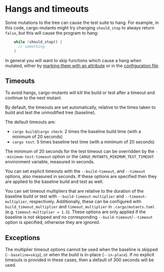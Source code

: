 # Hangs and timeouts

Some mutations to the tree can cause the test suite to hang. For example, in
this code, cargo-mutants might try changing `should_stop` to always return
`false`, but this will cause the program to hang:

```rust
    while !should_stop() {
      // something
    }
```

In general you will want to skip functions which cause a hang when mutated,
either by [marking them with an attribute](skip.md) or in the [configuration
file](filter_mutants.md).

## Timeouts

To avoid hangs, cargo-mutants will kill the build or test after a timeout and
continue to the next mutant.

By default, the timeouts are set automatically, relative to the times taken to
build and test the unmodified tree (baseline).

The default timeouts are:

- `cargo build`/`cargo check`: 2 times the baseline build time (with a minimum of 20 seconds)
- `cargo test`: 5 times baseline test time (with a minimum of 20 seconds)

The minimum of 20 seconds for the test timeout can be overridden by the
`--minimum-test-timeout` option or the `CARGO_MUTANTS_MINIMUM_TEST_TIMEOUT`
environment variable, measured in seconds.

You can set explicit timeouts with the `--build-timeout`, and `--timeout`
options, also measured in seconds. If these options are specified then they
are applied to the baseline build and test as well.

You can set timeout multipliers that are relative to the duration of the
baseline build or test with `--build-timeout-multiplier` and
`--timeout-multiplier`, respectively.  Additionally, these can be configured
with `build_timeout_multiplier` and `timeout_multiplier` in
`.cargo/mutants.toml` (e.g. `timeout-multiplier = 1.5`).  These options are only
applied if the baseline is not skipped and no corresponding
`--build-timeout`/`--timeout` option is specified, otherwise they are ignored.

## Exceptions

The multiplier timeout options cannot be used when the baseline is skipped
(`--baseline=skip`), or when the build is in-place (`--in-place`). If no
explicit timeouts is provided in these cases, then a default of 300 seconds
will be used.
